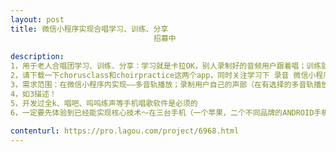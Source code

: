 ```yaml
---                
layout: post       
title: 微信小程序实现合唱学习、训练、分享
                                招募中
           
description: 
1，用于老人合唱团学习、训练、分享：学习就是卡拉OK，别人录制好的音频用户跟着唱；训练就是把别人唱的静音用户自己唱，分享就是把自己认为唱的比较好的通过小程序转给微信朋友。
2，请下载一下chorusclass和choirpractice这两个app，同时关注学习下 录音 微信小程序，其中chorusclass的多音轨有选择的播放及用户的录音功能（插入耳机只录用户的干声，不插耳机则连用户选择的音轨的播放声音都录进去了）；而choirpractice的乐谱播放也是可以借鉴的；那个 录音的微信小程序，我们可以借鉴它转发的功能！
3，需求范围：在微信小程序内实现——多音轨播放；录制用户自己的声部（在有选择的多音轨播放的时候）；乐谱的播放（有选择的播放总谱或分声部自己的乐谱）；对音轨播放及对应的乐谱播放能调速（原速，0.8，0.5）；在微信里分享给别人自己录唱的某声部），
4，如3描述！
5，开发过全k、唱吧、呜呜练声等手机唱歌软件是必须的
6，一定要先体验到已经能实现核心技术～在三台手机（一个苹果，二个不同品牌的ANDROID手机）上模拟3个用户内测！
     
contenturl: https://pro.lagou.com/project/6968.html      
---                 
```

